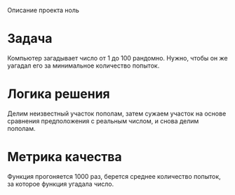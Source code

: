 Описание проекта ноль

# Задача
Компьютер загадывает число от 1 до 100 рандомно. Нужно, чтобы он же уагадал его за минимальное количество попыток.

# Логика решения
Делим неизвестный участок пополам, затем сужаем участок на основе сравнения предположения с реальным числом, и снова делим пополам.

# Метрика качества
Функция прогоняется 1000 раз, берется среднее количество попыток, за которое функция угадала число.